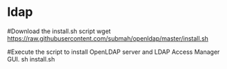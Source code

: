 # ldap
#Download the install.sh script 
wget https://raw.githubusercontent.com/submah/openldap/master/install.sh

#Execute the script to install OpenLDAP server and LDAP Access Manager GUI.
sh install.sh
